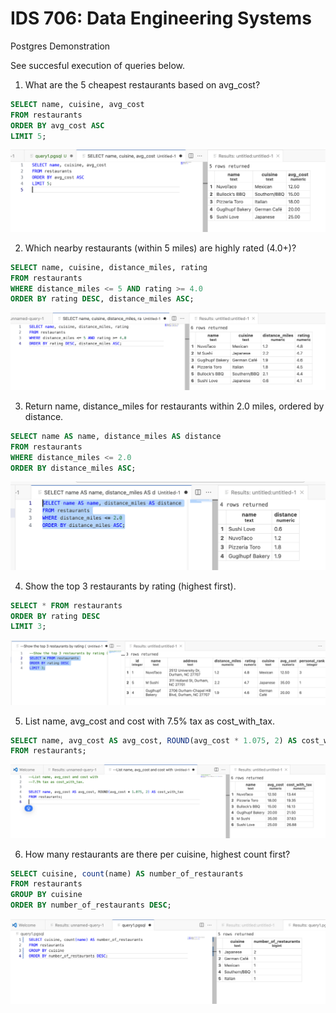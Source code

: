 # IDS 706: Data Engineering Systems

Postgres Demonstration

See succesful execution of queries below.
1. What are the 5 cheapest restaurants based on avg_cost?
```sql
SELECT name, cuisine, avg_cost
FROM restaurants
ORDER BY avg_cost ASC
LIMIT 5;
```
![Query 1](query1.png)

2. Which nearby restaurants (within 5 miles) are highly rated (4.0+)?
```sql
SELECT name, cuisine, distance_miles, rating
FROM restaurants
WHERE distance_miles <= 5 AND rating >= 4.0
ORDER BY rating DESC, distance_miles ASC;
```
![Query 2](query2.png)


3. Return name, distance_miles for restaurants within 2.0 miles, ordered by distance.
```sql
SELECT name AS name, distance_miles AS distance
FROM restaurants
WHERE distance_miles <= 2.0
ORDER BY distance_miles ASC;
```
![Query 3](query3.png)

4. Show the top 3 restaurants by rating (highest first).
```sql
SELECT * FROM restaurants
ORDER BY rating DESC
LIMIT 3;
```
![Query 4](query4.png)

5. List name, avg_cost and cost with 7.5% tax as cost_with_tax.
```sql
SELECT name, avg_cost AS avg_cost, ROUND(avg_cost * 1.075, 2) AS cost_with_tax
FROM restaurants;
```
![Query 5](query5.png)

6. How many restaurants are there per cuisine, highest count first?
```sql
SELECT cuisine, count(name) AS number_of_restaurants
FROM restaurants
GROUP BY cuisine
ORDER BY number_of_restaurants DESC;
```
![Query 6](q6.png)
